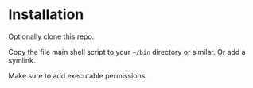 # Installation

Optionally clone this repo.

Copy the file main shell script to your `~/bin` directory or similar. Or add a symlink.

Make sure to add executable permissions.
